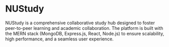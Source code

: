 # NUStudy
NUStudy is a comprehensive collaborative study hub designed to foster peer-to-peer learning and academic collaboration. The platform is built with the MERN stack (MongoDB, Express.js, React, Node.js) to ensure scalability, high performance, and a seamless user experience.
